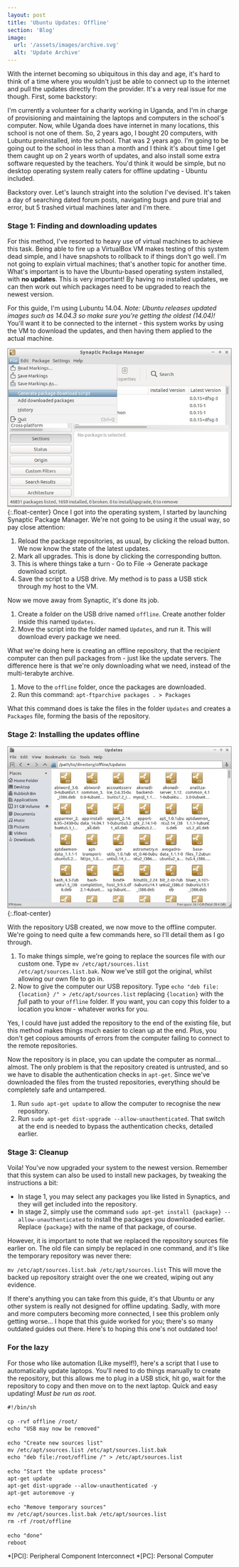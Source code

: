 ```yaml
---
layout: post
title: 'Ubuntu Updates: Offline'
section: 'Blog'
image: 
  url: '/assets/images/archive.svg'
  alt: 'Update Archive'
---
```


With the internet becoming so ubiquitous in this day and age, it's hard to think of a time where you wouldn't just be able to connect up to the internet and pull the updates directly from the provider. It's a very real issue for me though. First, some backstory:

I'm currently a volunteer for a charity working in Uganda, and I'm in charge of provisioning and maintaining the laptops and computers in the school's computer. Now, while Uganda does have internet in many locations, this school is not one of them. So, 2 years ago, I bought 20 computers, with Lubuntu preinstalled, into the school.
That was 2 years ago. I'm going to be going out to the school in less than a month and I think it's about time I get them caught up on 2 years worth of updates, and also install some extra software requested by the teachers. You'd think it would be simple, but no desktop operating system really caters for offline updating - Ubuntu included.

Backstory over. Let's launch straight into the solution I've devised. It's taken a day of searching dated forum posts, navigating bugs and pure trial and error, but 5 trashed virtual machines later and I'm there.

### Stage 1: Finding and downloading updates

For this method, I've resorted to heavy use of virtual machines to achieve this task. Being able to fire up a VirtualBox VM makes testing of this system dead simple, and I have snapshots to rollback to if things don't go well. I'm not going to explain virtual machines; that's another topic for another time. What's important is to have the Ubuntu-based operating system installed, with **no updates**. This is very important! By having no installed updates, we can then work out which packages need to be upgraded to reach the newest version.

For this guide, I'm using Lubuntu 14.04. *Note: Ubuntu releases updated images such as 14.04.3 so make sure you're getting the oldest (14.04)!* You'll want it to be connected to the internet - this system works by using the VM to download the updates, and then having them applied to the actual machine.

![Synaptic Package Manager](/assets/images/synaptic.jpg){:.float-center}
Once I got into the operating system, I started by launching Synaptic Package Manager. We're not going to be using it the usual way, so pay close attention:

1. Reload the package repositories, as usual, by clicking the reload button. We now know the state of the latest updates.
2. Mark all upgrades. This is done by clicking the corresponding button.
3. This is where things take a turn - Go to File -> Generate package download script.
4. Save the script to a USB drive. My method is to pass a USB stick through my host to the VM.

Now we move away from Synaptic, it's done its job.

1. Create a folder on the USB drive named `offline`. Create another folder inside this named `Updates`.
2. Move the script into the folder named `Updates`, and run it. This will download every package we need.

What we're doing here is creating an offline repository, that the recipient computer can then pull packages from - just like the update servers. The difference here is that we're only downloading what we need, instead of the multi-terabyte archive.

1. Move to the `offline` folder, once the packages are downloaded.
2. Run this command: `apt-ftparchive packages . > Packages`

What this command does is take the files in the folder `Updates` and creates a `Packages` file, forming the basis of the repository.

### Stage 2: Installing the updates offline
![Synaptic Package Manager](/assets/images/updates.jpg){:.float-center}

With the repository USB created, we now move to the offline computer. We're going to need quite a few commands here, so I'll detail them as I go through.

1. To make things simple, we're going to replace the sources file with our custom one. Type `mv /etc/apt/sources.list /etc/apt/sources.list.bak`. Now we've still got the original, whilst allowing our own file to go in.
2. Now to give the computer our USB repository. Type `echo "deb file:{location} /" > /etc/apt/sources.list` replacing `{location}` with the *full* path to your `offline` folder. If you want, you can copy this folder to a location you know - whatever works for you.

Yes, I could have just added the repository to the end of the existing file, but this method makes things much easier to clean up at the end. Plus, you don't get copious amounts of errors from the computer failing to connect to the remote repositories.

Now the repository is in place, you can update the computer as normal... almost. The only problem is that the repository created is untrusted, and so we have to disable the authentication checks in `apt-get`. Since we've downloaded the files from the trusted repositories, everything should be completely safe and untampered.

1. Run `sudo apt-get update` to allow the computer to recognise the new repository.
2. Run `sudo apt-get dist-upgrade --allow-unauthenticated`. That switch at the end is needed to bypass the authentication checks, detailed earlier.

### Stage 3: Cleanup

Voila! You've now upgraded your system to the newest version. Remember that this system can also be used to install new packages, by tweaking the instructions a bit:

* In stage 1, you may select any packages you like listed in Synaptics, and they will get included into the repository.
* In stage 2, simply use the command `sudo apt-get install {package} --allow-unauthenticated` to install the packages you downloaded earlier. Replace `{package}` with the name of that package, of course.

However, it is important to note that we replaced the repository sources file earlier on. The old file can simply be replaced in one command, and it's like the temporary repository was never there:

`mv /etc/apt/sources.list.bak /etc/apt/sources.list` This will move the backed up repository straight over the one we created, wiping out any evidence.

If there's anything you can take from this guide, it's that Ubuntu or any other system is really not designed for offline updating. Sadly, with more and more computers becoming more connected, I see this problem only getting worse... I hope that this guide worked for you; there's so many outdated guides out there. Here's to hoping this one's not outdated too!

### For the lazy

For those who like automation (Like myself!), here's a script that I use to automatically update laptops. You'll need to do things manually to create the repository, but this allows me to plug in a USB stick, hit go, wait for the repository to copy and then move on to the next laptop. Quick and easy updating! *Must be run as root.*

```
#!/bin/sh

cp -rvf offline /root/
echo "USB may now be removed"

echo "Create new sources list"
mv /etc/apt/sources.list /etc/apt/sources.list.bak
echo "deb file:/root/offline /" > /etc/apt/sources.list

echo "Start the update process"
apt-get update
apt-get dist-upgrade --allow-unauthenticated -y
apt-get autoremove -y

echo "Remove temporary sources"
mv /etc/apt/sources.list.bak /etc/apt/sources.list
rm -rf /root/offline

echo "done"
reboot
```

*[PCI]: Peripheral Component Interconnect
*[PC]: Personal Computer
